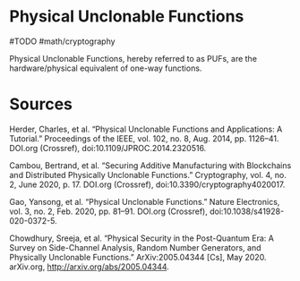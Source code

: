 # Physical Unclonable Functions
#TODO #math/cryptography 

Physical Unclonable Functions, hereby referred to as PUFs, are the hardware/physical equivalent of one-way functions. 



# Sources
Herder, Charles, et al. “Physical Unclonable Functions and Applications: A Tutorial.” Proceedings of the IEEE, vol. 102, no. 8, Aug. 2014, pp. 1126–41. DOI.org (Crossref), doi:10.1109/JPROC.2014.2320516.

Cambou, Bertrand, et al. “Securing Additive Manufacturing with Blockchains and Distributed Physically Unclonable Functions.” Cryptography, vol. 4, no. 2, June 2020, p. 17. DOI.org (Crossref), doi:10.3390/cryptography4020017.

Gao, Yansong, et al. “Physical Unclonable Functions.” Nature Electronics, vol. 3, no. 2, Feb. 2020, pp. 81–91. DOI.org (Crossref), doi:10.1038/s41928-020-0372-5.

Chowdhury, Sreeja, et al. “Physical Security in the Post-Quantum Era: A Survey on Side-Channel Analysis, Random Number Generators, and Physically Unclonable Functions.” ArXiv:2005.04344 [Cs], May 2020. arXiv.org, http://arxiv.org/abs/2005.04344.




